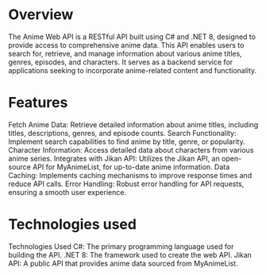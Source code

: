 # Overview

The Anime Web API is a RESTful API built using C# and .NET 8, designed to provide access to comprehensive anime data. This API enables users to search for, retrieve, and manage information about various anime titles, genres, episodes, and characters. It serves as a backend service for applications seeking to incorporate anime-related content and functionality.

# Features

Fetch Anime Data: Retrieve detailed information about anime titles, including titles, descriptions, genres, and episode counts.
Search Functionality: Implement search capabilities to find anime by title, genre, or popularity.
Character Information: Access detailed data about characters from various anime series.
Integrates with Jikan API: Utilizes the Jikan API, an open-source API for MyAnimeList, for up-to-date anime information.
Data Caching: Implements caching mechanisms to improve response times and reduce API calls.
Error Handling: Robust error handling for API requests, ensuring a smooth user experience.

# Technologies used

Technologies Used
C#: The primary programming language used for building the API.
.NET 8: The framework used to create the web API.
Jikan API: A public API that provides anime data sourced from MyAnimeList.
